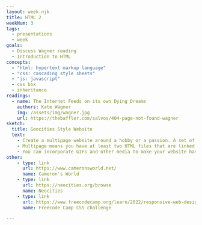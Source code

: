 ```yaml
---
layout: week.njk
title: HTML 2
weekNum: 3 
tags:
  - presentations
  - week
goals:
  - Discuss Wagner reading
  - Introduction to HTML
concepts:
  - "html: hypertext markup language"
  - "css: cascading style sheets"
  - "js: javascript"
  - css box
  - inheritance 
readings: 
  - name: The Internet Feeds on its own Dying Dreams
    authors: Kate Wagner
    img: /assets/img/wagner.jpg
    url: https://thebaffler.com/salvos/404-page-not-found-wagner
sketch:
  title: Geocities Style Website
  text:
    - Create a multipage website around a hobby or a passion. A set of recipes, some photography you've done, a game or comic you really like, reviews of restaurants. Nothing serious -- remember, the internet used to be fun. 
    - Multipage means you have at least two HTML files that are linked together. Consider how people will navigate between them. 
    - You can incorporate GIFs and other media to make your website have a 90's feel if you like. 
other:
    - type: link
      url: https://www.cameronsworld.net/
      name: Cameron's World
    - type: link
      url: https://neocities.org/browse
      name: Neocities
    - type: link
      url: https://www.freecodecamp.org/learn/2022/responsive-web-design/#learn-basic-css-by-building-a-cafe-menu 
      name: Freecode Camp CSS challenge

---
```


